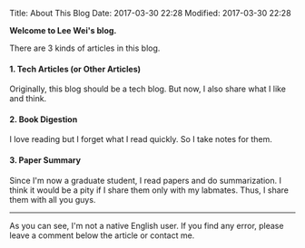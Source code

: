 Title: About This Blog
Date: 2017-03-30 22:28
Modified: 2017-03-30 22:28


<link href="//maxcdn.bootstrapcdn.com/font-awesome/4.2.0/css/font-awesome.min.css" rel="stylesheet">

**Welcome to Lee Wei's blog.**

There are 3 kinds of articles in this blog.

#### 1. Tech Articles (or Other Articles)
Originally, this blog should be a tech blog.
But now, I also share what I like and think.

#### 2. Book Digestion
I love reading but I forget what I read quickly.
So I take notes for them.

#### 3. Paper Summary
Since I'm now a graduate student, I read papers and do summarization.
I think it would be a pity if I share them only with my labmates.
Thus, I share them with all you guys.

---

As you can see, I'm not a native English user.
If you find any error, please leave a comment below the article or contact me.
